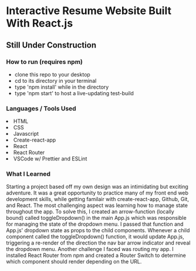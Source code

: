 <h1>Interactive Resume Website Built With React.js</h1>

<h2>Still Under Construction</h2>

<h3>How to run (requires npm)</h3>

<ul>
  <li>clone this repo to your desktop</li>
  <li>cd to its directory in your terminal</li>
  <li>type 'npm install' while in the directory</li>
  <li>type 'npm start' to host a live-updating test-build</li>
  </ul>
  
<h3>Languages / Tools Used</h3
<ul>
  <li>HTML</li>
  <li>CSS</li>
  <li>Javascript</li>
  <li>Create-react-app</li>
  <li>React</li>
  <li>React Router</li>
  <li>VSCode w/ Prettier and ESLint</li>
</ul>

<h3>What I Learned</h3>
Starting a project based off my own design was an intimidating but exciting adventure. It was a great opportunity to practice many of my front end web development skills, while getting familair with create-react-app, Github, Git, and React. The most challenging aspect was learning how to manage state throughout the app. To solve this, I created an arrow-function (locally bound) called toggleDropdown() in the main App.js which was responsible for managing the state of the dropdown menu. I passed that function and App.js' dropdown state as props to the child components. Whenever a child component called the toggleDropdown() function, it would update App.js, triggering a re-render of the direction the nav bar arrow indicator and reveal the dropdown menu. Another challenge I faced was routing my app. I installed React Router from npm and created a Router Switch to determine which component should render depending on the URL.
